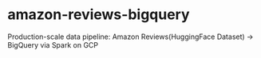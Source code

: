 # amazon-reviews-bigquery
Production-scale data pipeline: Amazon Reviews(HuggingFace Dataset) → BigQuery via Spark on GCP
